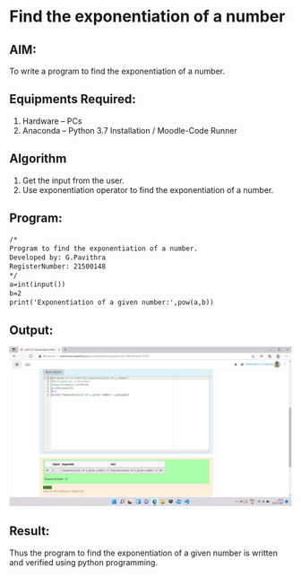 # Find the exponentiation of a number

## AIM:
To write a program to find the exponentiation of a number.

## Equipments Required:
1. Hardware – PCs
2. Anaconda – Python 3.7 Installation / Moodle-Code Runner

## Algorithm
1. Get the input from the user.
2. Use exponentiation operator to find the exponentiation of a number.

## Program:
~~~
/*
Program to find the exponentiation of a number.
Developed by: G.Pavithra
RegisterNumber: 21500148
*/
a=int(input())
b=2
print('Exponentiation of a given number:',pow(a,b))
~~~

## Output:
![exponentiation of a number](expo1.png)


## Result:
Thus the program to find the exponentiation of a given number is written and verified using python programming.
